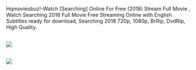 <br>
  
Hqmoviesbuz!-Watch [Searching] Online For Free (2018) Stream Full Movie , Watch Searching 2018 Full Movie Free Streaming Online with English Subtitles ready for download, Searching 2018 720p, 1080p, BrRip, DvdRip, High Quality.<br><br>


<a href="https://vip-stream.com/movie/489999/searching.html" rel="nofollow"><img src="https://i.imgur.com/lpLGjLW.png" style="max-width:100%;"></a><br><br>

<a href="https://t.co/cLXIm2O6zO" rel="nofollow"><img src="https://i.imgur.com/BJtCh9Q.png" style="max-width:100%;"></a>
